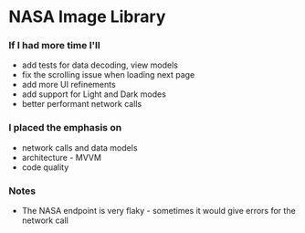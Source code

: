 # NASA Image Library

### If I had more time I'll
- add tests for data decoding, view models
- fix the scrolling issue when loading next page
- add more UI refinements
- add support for Light and Dark modes
- better performant network calls

### I placed the emphasis on
- network calls and data models
- architecture - MVVM
- code quality

### Notes
- The NASA endpoint is very flaky - sometimes it would give errors for the network call
